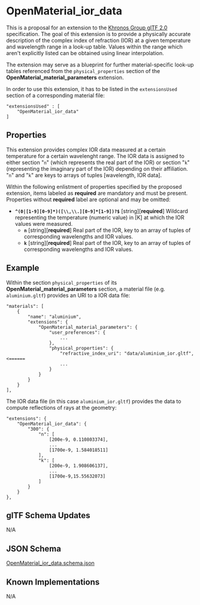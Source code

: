 OpenMaterial_ior_data
=====================

This is a proposal for an extension to the [Khronos Group glTF 2.0](https://github.com/KhronosGroup/glTF) specification. The goal of this extension is to
provide a physically accurate description of the complex index of refraction (IOR) at a given temperature and
wavelength range in a look-up table. Values within the range which aren't explicitly listed can be obtained using
linear interpolation.

The extension may serve as a blueprint for further material-specific look-up tables referenced from the
``physical_properties`` section of the **OpenMaterial_material_parameters** extension. 

In order to use this extension, it has to be listed in the ``extensionsUsed`` section of a corresponding material
file:

```
"extensionsUsed" : [
    "OpenMaterial_ior_data"
]
```

Properties
----------

This extension provides complex IOR data measured at a certain temperature for a certain wavelenght range.
The IOR data is assigned to either section "``n``" (which represents the real part of the IOR) or section "``k``"
(representing the imaginary part of the IOR) depending on their affiliation. "``n``" and "``k``" are keys to arrays of
tuples [wavelength, IOR data]. 

Within the following enlistment of properties specified by the proposed extension, items labeled as **required** are
mandatory and must be present. Properties without **required** label are optional and may be omitted:

* **`^(0|[1-9][0-9]*)([\\,\\.][0-9]*[1-9])?$`** [string][**required**]
Wildcard representing the temperature (numeric value) in [K] at which the IOR values were measured.
  - **`n`** [string][**required**]
  Real part of the IOR, key to an array of tuples of corresponding wavelengths and IOR values.
  - **`k`** [string][**required**]
  Real part of the IOR, key to an array of tuples of corresponding wavelengths and IOR values.

Example
-------

Within the section `physical_properties` of its **OpenMaterial_material_parameters** section, a material file
(e.g. `aluminium.gltf`) provides an URI to a IOR data file:

```
"materials": [
    {
        "name": "aluminium",
        "extensions": {
            "OpenMaterial_material_parameters": {
                "user_preferences": {
                    ...
                },
                "physical_properties": {
                    "refractive_index_uri": "data/aluminium_ior.gltf", <======
                    ...
                }
            }
        }
    }
],
````

The IOR data file (in this case `aluminium_ior.gltf`) provides the data to compute reflections of rays at the
geometry: 

````
"extensions": {
    "OpenMaterial_ior_data": {
        "300": {
            "n": [
                [200e-9, 0.110803374],
                ...
                [1700e-9, 1.584018511]
            ],
            "k": [
                [200e-9, 1.908606137],
                ...
                [1700e-9,15.55632073]
            ]
        }
    }
},
````

glTF Schema Updates
-------------------
N/A

JSON Schema
-----------
[OpenMaterial_ior_data.schema.json](schema/OpenMaterial_ior_data.schema.json)

Known Implementations
---------------------
N/A